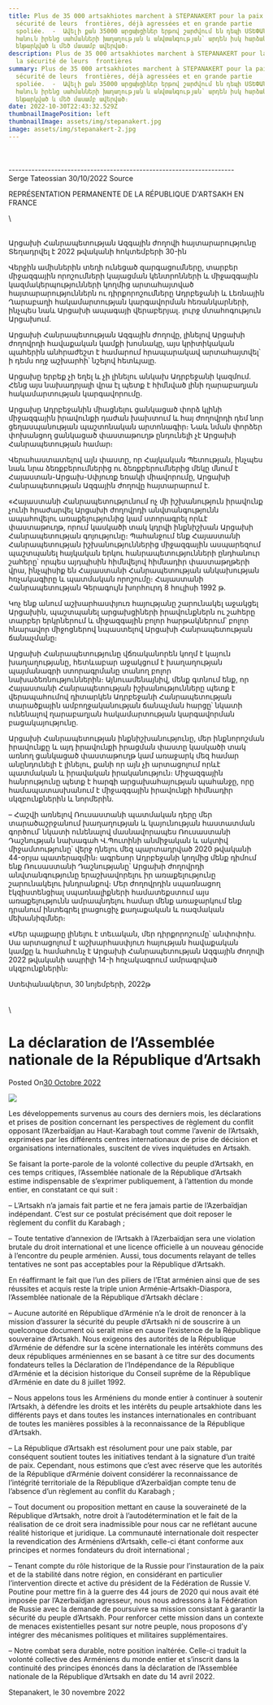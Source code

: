 ```yaml
---
title: Plus de 35 000 artsakhiotes marchent à STEPANAKERT pour la paix et la
  sécurité de leurs  frontières, déjà agressées et en grande partie
  spoliée.  -  Ավելի քան 35000 արցախցիներ երթով շարժվում են դեպի ՍՏԵՓԱՆԱԿԵՐՏ՝
  հանուն իրենց սահմանների խաղաղության և անվտանգության՝ արդեն իսկ հարձակման
  ենթարկված և մեծ մասամբ ավերված։
description: Plus de 35 000 artsakhiotes marchent à STEPANAKERT pour la paix et
  la sécurité de leurs  frontières
summary: Plus de 35 000 artsakhiotes marchent à STEPANAKERT pour la paix et la
  sécurité de leurs  frontières, déjà agressées et en grande partie
  spoliée.  -  Ավելի քան 35000 արցախցիներ երթով շարժվում են դեպի ՍՏԵՓԱՆԱԿԵՐՏ՝
  հանուն իրենց սահմանների խաղաղության և անվտանգության՝ արդեն իսկ հարձակման
  ենթարկված և մեծ մասամբ ավերված։
date: 2022-10-30T22:43:32.529Z
thumbnailImagePosition: left
thumbnailImage: assets/img/stepanakert.jpg
image: assets/img/stepanakert-2.jpg
---
```

\
\
-﻿--------------------------------------------------------------------\
S﻿erge Tateossian 30/10/2022    Source <!--StartFragment-->

REPRÉSENTATION PERMANENTE DE LA RÉPUBLIQUE D'ARTSAKH EN FRANCE

<!--EndFragment-->\
\
Արցախի Հանրապետության Ազգային ժողովի հայտարարությունը
Տեղադրվել է 2022 թվականի հոկտեմբերի 30-ին

Վերջին ամիսներին տեղի ունեցած զարգացումները, տարբեր միջազգային որոշումների կայացման կենտրոնների և միջազգային կազմակերպությունների կողմից արտահայտված հայտարարություններն ու դիրքորոշումները Ադրբեջանի և Լեռնային Ղարաբաղի հակամարտության կարգավորման հեռանկարների, ինչպես նաև Արցախի ապագայի վերաբերյալ. լուրջ մտահոգություն Արցախում.

Արցախի Հանրապետության Ազգային ժողովը, լինելով Արցախի ժողովրդի հավաքական կամքի խոսնակը, այս կրիտիկական պահերին անհրաժեշտ է համարում հրապարակավ արտահայտվել՝ ի դեմս ողջ աշխարհի՝ նշելով հետևյալը.

Արցախը երբեք չի եղել և չի լինելու անկախ Ադրբեջանի կազմում. Հենց այս նախադրյալի վրա էլ պետք է հիմնված լինի ղարաբաղյան հակամարտության կարգավորումը.

Արցախը Ադրբեջանին միացնելու ցանկացած փորձ կլինի միջազգային իրավունքի դաժան խախտում և հայ ժողովրդի դեմ նոր ցեղասպանության պաշտոնական արտոնագիր։ Նաև նման փորձեր փոխանցող ցանկացած փաստաթուղթ ընդունելի չէ Արցախի Հանրապետության համար։

Վերահաստատելով այն փաստը, որ Հայկական Պետության, ինչպես նաև նրա ձեռքբերումներից ու ձեռքբերումներից մեկը մնում է Հայաստան-Արցախ-Սփյուռք եռակի միավորումը, Արցախի Հանրապետության Ազգային ժողովը հայտարարում է.

«Հայաստանի Հանրապետությունում ոչ մի իշխանություն իրավունք չունի հրաժարվել Արցախի ժողովրդի անվտանգությունն ապահովելու առաքելությունից կամ ստորագրել որևէ փաստաթուղթ, որում կասկածի տակ կդրվի ինքնիշխան Արցախի Հանրապետության գոյությունը։ Պահանջում ենք Հայաստանի Հանրապետության իշխանություններից միջազգային ասպարեզում պաշտպանել հայկական երկու հանրապետությունների ընդհանուր շահերը՝ որպես այդպիսին հիմնվելով հիմնադիր փաստաթղթերի վրա, ինչպիսիք են Հայաստանի Հանրապետության անկախության հռչակագիրը և պատմական որոշումը։ Հայաստանի Հանրապետության Գերագույն խորհուրդ 8 հուլիսի 1992 թ.

Կոչ ենք անում աշխարհասփյուռ հայությանը շարունակել աջակցել Արցախին, պաշտպանել արցախցիների իրավունքներն ու շահերը տարբեր երկրներում և միջազգային բոլոր հարթակներում՝ բոլոր հնարավոր միջոցներով նպաստելով Արցախի Հանրապետության ճանաչմանը։

Արցախի Հանրապետությունը վճռականորեն կողմ է կայուն խաղաղությանը, հետևաբար աջակցում է խաղաղության պայմանագրի ստորագրմանը տանող բոլոր նախաձեռնություններին։ Այնուամենայնիվ, մենք գտնում ենք, որ Հայաստանի Հանրապետության իշխանությունները պետք է վերապահումով դիտարկեն Ադրբեջանի Հանրապետության տարածքային ամբողջականության ճանաչման հարցը՝ նկատի ունենալով ղարաբաղյան հակամարտության կարգավորման բացակայությունը.

Արցախի Հանրապետության ինքնիշխանությունը, մեր ինքնորոշման իրավունքը և այդ իրավունքի իրացման փաստը կասկածի տակ առնող ցանկացած փաստաթուղթ կամ առաջարկ մեզ համար անընդունելի է լինելու, քանի որ այն չի արտացոլում որևէ պատմական և իրավական իրականություն։ Միջազգային հանրությունը պետք է հարգի արցախահայության պահանջը, որը համապատասխանում է միջազգային իրավունքի հիմնադիր սկզբունքներին և նորմերին.

– Հաշվի առնելով Ռուսաստանի պատմական դերը մեր տարածաշրջանում խաղաղության և կայունության հաստատման գործում՝ նկատի ունենալով մասնավորապես Ռուսաստանի Դաշնության նախագահ Վ.Պուտինի անմիջական և ակտիվ միջամտությունը՝ վերջ դնելու մեզ պարտադրված 2020 թվականի 44-օրյա պատերազմին։ ագրեսոր Ադրբեջանի կողմից մենք դիմում ենք Ռուսաստանի Դաշնությանը՝ Արցախի ժողովրդի անվտանգությունը երաշխավորելու իր առաքելությունը շարունակելու խնդրանքով։ Մեր ժողովրդին սպառնացող էկզիստենցիալ սպառնալիքների համատեքստում այս առաքելությունն ամրապնդելու համար մենք առաջարկում ենք դրանում ինտեգրել լրացուցիչ քաղաքական և ռազմական մեխանիզմներ։

«Մեր պայքարը լինելու է տեւական, մեր դիրքորոշումը՝ անփոփոխ. Սա արտացոլում է աշխարհասփյուռ հայության հավաքական կամքը և համահունչ է Արցախի Հանրապետության Ազգային ժողովի 2022 թվականի ապրիլի 14-ի հռչակագրում ամրագրված սկզբունքներին։

Ստեփանակերտ, 30 նոյեմբերի, 2022թ\
\
\
\
<!--StartFragment-->

# La déclaration de l’Assemblée nationale de la République d’Artsakh

Posted On[30 Octobre 2022](https://haut-karabagh.com/la-declaration-de-lassemblee-nationale-de-la-republique-dartsakh/)

![](https://haut-karabagh.com/wp-content/uploads/2022/10/311941069_654848952673668_4945522455362743855_n-800x500.jpg)

[](https://www.facebook.com/sharer/sharer.php?u=https%3A%2F%2Fhaut-karabagh.com%2Fla-declaration-de-lassemblee-nationale-de-la-republique-dartsakh%2F "Facebook")[](http://twitter.com/intent/tweet?via=Haut_Karabagh&text=La%20d%C3%A9claration%20de%20l%27Assembl%C3%A9e%20nationale%20de%20la%20R%C3%A9publique%20d%27Artsakh&url=https%3A%2F%2Fhaut-karabagh.com%2Fla-declaration-de-lassemblee-nationale-de-la-republique-dartsakh%2F "Twitter")[](http://www.linkedin.com/shareArticle?mini=true&url=https%3A%2F%2Fhaut-karabagh.com%2Fla-declaration-de-lassemblee-nationale-de-la-republique-dartsakh%2F&title=La%20d%C3%A9claration%20de%20l%27Assembl%C3%A9e%20nationale%20de%20la%20R%C3%A9publique%20d%27Artsakh "Linkedin")[](https://api.whatsapp.com/send?text=La%20d%C3%A9claration%20de%20l%27Assembl%C3%A9e%20nationale%20de%20la%20R%C3%A9publique%20d%27Artsakh%20https%3A%2F%2Fhaut-karabagh.com%2Fla-declaration-de-lassemblee-nationale-de-la-republique-dartsakh%2F "Whatsapp")

Les développements survenus au cours des derniers mois, les déclarations et prises de position concernant les perspectives de règlement du conflit opposant l’Azerbaïdjan au Haut-Karabagh tout comme l’avenir de l’Artsakh, exprimées par les différents centres internationaux de prise de décision et organisations internationales, suscitent de vives inquiétudes en Artsakh.

Se faisant la porte-parole de la volonté collective du peuple d’Artsakh, en ces temps critiques, l’Assemblée nationale de la République d’Artsakh estime indispensable de s’exprimer publiquement, à l’attention du monde entier, en constatant ce qui suit :

– L’Artsakh n’a jamais fait partie et ne fera jamais partie de l’Azerbaïdjan indépendant. C’est sur ce postulat précisément que doit reposer le règlement du conflit du Karabagh ;

– Toute tentative d’annexion de l’Artsakh à l’Azerbaïdjan sera une violation brutale du droit international et une licence officielle à un nouveau génocide à l’encontre du peuple arménien. Aussi, tous documents relayant de telles tentatives ne sont pas acceptables pour la République d’Artsakh.

En réaffirmant le fait que l’un des piliers de l’Etat arménien ainsi que de ses réussites et acquis reste la triple union Arménie-Artsakh-Diaspora, l’Assemblée nationale de la République d’Artsakh déclare :

– Aucune autorité en République d’Arménie n’a le droit de renoncer à la mission d’assurer la sécurité du peuple d’Artsakh ni de souscrire à un quelconque document où serait mise en cause l’existence de la République souveraine d’Artsakh. Nous exigeons des autorités de la République d’Arménie de défendre sur la scène internationale les intérêts communs des deux républiques arméniennes en se basant à ce titre sur des documents fondateurs telles la Déclaration de l’Indépendance de la République d’Arménie et la décision historique du Conseil suprême de la République d’Arménie en date du 8 juillet 1992.

– Nous appelons tous les Arméniens du monde entier à continuer à soutenir l’Artsakh, à défendre les droits et les intérêts du peuple artsakhiote dans les différents pays et dans toutes les instances internationales en contribuant de toutes les manières possibles à la reconnaissance de la République d’Artsakh.

– La République d’Artsakh est résolument pour une paix stable, par conséquent soutient toutes les initiatives tendant à la signature d’un traité de paix. Cependant, nous estimons que c’est avec réserve que les autorités de la République d’Arménie doivent considérer la reconnaissance de l’intégrité territoriale de la République d’Azerbaïdjan compte tenu de l’absence d’un règlement au conflit du Karabagh ;

– Tout document ou proposition mettant en cause la souveraineté de la République d’Artsakh, notre droit à l’autodétermination et le fait de la réalisation de ce droit sera inadmissible pour nous car ne reflétant aucune réalité historique et juridique. La communauté internationale doit respecter la revendication des Arméniens d’Artsakh, celle-ci étant conforme aux principes et normes fondateurs du droit international ;

– Tenant compte du rôle historique de la Russie pour l’instauration de la paix et de la stabilité dans notre région, en considérant en particulier l’intervention directe et active du président de la Fédération de Russie V. Poutine pour mettre fin à la guerre des 44 jours de 2020 qui nous avait été imposée par l’Azerbaïdjan agresseur, nous nous adressons à la Fédération de Russie avec la demande de poursuivre sa mission consistant à garantir la sécurité du peuple d’Artsakh. Pour renforcer cette mission dans un contexte de menaces existentielles pesant sur notre peuple, nous proposons d’y intégrer des mécanismes politiques et militaires supplémentaires.

– Notre combat sera durable, notre position inaltérée. Celle-ci traduit la volonté collective des Arméniens du monde entier et s’inscrit dans la continuité des principes énoncés dans la déclaration de l’Assemblée nationale de la République d’Artsakh en date du 14 avril 2022.

Stepanakert, le 30 novembre 2022



<!--EndFragment-->